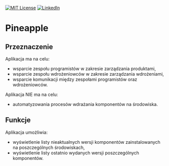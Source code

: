 [![MIT License][license-shield]][license-url]
[![LinkedIn][linkedin-shield]][linkedin-url]

# Pineapple

## Przeznaczenie

Aplikacja ma na celu:
* wsparcie zespołu programistów w zakresie zarządzania produktami,
* wsparcie zespołu wdrożeniowców w zakresie zarządzania wdrożeniami,
* wsparcie komunikacji między zespołami programistów oraz wdrożeniowców.

Aplikacja NIE ma na celu:
* automatyzowania procesów wdrażania komponentów na środowiska.

## Funkcje

Aplikacja umożliwia:
* wyświetlenie listy nieaktualnych wersji komponentów zainstalowanych na poszczególnych środowiskach,
* wyświetlenie listy ostatnio wydanych wersji poszczególnych komponentów.

[license-shield]: https://img.shields.io/github/license/vebaspect/pineapple.svg?style=for-the-badge
[license-url]: https://github.com/vebaspect/pineapple/blob/master/LICENSE.md
[linkedin-shield]: https://img.shields.io/badge/-LinkedIn-black.svg?style=for-the-badge&logo=linkedin&colorB=555
[linkedin-url]: https://www.linkedin.com/in/grzegorzwodniczak
